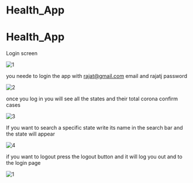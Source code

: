 # Health_App

# Health_App

Login screen 

![1](https://user-images.githubusercontent.com/92704353/150949169-0613037f-66d0-4fc1-8aab-1b65727922be.png)

you neede to login the app with rajat@gmail.com email and rajatj password 

![2](https://user-images.githubusercontent.com/92704353/150949366-7e0a4c0d-80f5-420b-8432-10cb4b2e945d.png)

once you log in you will see all the states and their total corona confirm cases

![3](https://user-images.githubusercontent.com/92704353/150949622-d2b8acfa-6cad-474b-afc7-723815f0ffde.png)

If you want to search a specific state write its name in the search bar and the state will appear

![4](https://user-images.githubusercontent.com/92704353/150949984-ee2c6392-7338-4b20-92ea-eadd9adbec41.png)

if you want to logout press the logout button and it will log you out and to the login page

![1](https://user-images.githubusercontent.com/92704353/150949169-0613037f-66d0-4fc1-8aab-1b65727922be.png)


